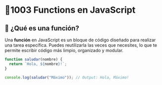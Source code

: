 # 🧠1003 Functions en JavaScript

## 📌 ¿Qué es una función?

Una **función** en JavaScript es un bloque de código diseñado para realizar una tarea específica. Puedes reutilizarla las veces que necesites, lo que te permite escribir código más limpio, organizado y modular.

```js
function saludar(nombre) {
  return `Hola, ${nombre}!`;
}

console.log(saludar("Máximo")); // Output: Hola, Máximo!